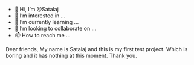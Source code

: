 - 👋 Hi, I’m @Satalaj
- 👀 I’m interested in ...
- 🌱 I’m currently learning ...
- 💞️ I’m looking to collaborate on ...
- 📫 How to reach me ...

<!---
Satalaj/Satalaj is a ✨ special ✨ repository because its `README.md` (this file) appears on your GitHub profile.
You can click the Preview link to take a look at your changes.
--->
Dear friends, My name is Satalaj and this is my first test project.
Which is boring and it has nothing at this moment. Thank you. 
